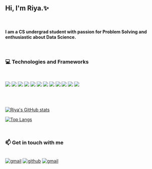 <h2>Hi, I'm Riya.✨</h2>
<br>

#### I am a CS undergrad student with passion for Problem Solving and enthusiastic about Data Science.

<br>


### 💻 Technologies and Frameworks 
<br>

[![](https://img.shields.io/badge/Python-3776AB?style=for-the-badge&logo=python&logoColor=white )]()
[![](https://img.shields.io/badge/TensorFlow-FF6f00?style=for-the-badge&logo=Tensorflow&logoColor=white)]()
[![](https://img.shields.io/badge/Keras-D00000?style=for-the-badge&logo=keras&logoColor=white)]()
[![](https://img.shields.io/badge/HTML5-E34F26?style=for-the-badge&logo=html5&logoColor=white)]()
[![](https://img.shields.io/badge/Bootstrap-7952B3?style=for-the-badge&logo=Bootstrap&logoColor=white)]()
[![](https://img.shields.io/badge/JavaScript-F7DF1E?style=for-the-badge&logo=javascript&logoColor=black)]()
[![](https://img.shields.io/badge/CSS3-1572B6?style=for-the-badge&logo=css3&logoColor=white)]()
[![](https://img.shields.io/badge/Django-092E20?style=for-the-badge&logo=django&logoColor=white)]()
[![](https://img.shields.io/badge/Flask-000000?style=for-the-badge&logo=flask&logoColor=white)]()
[![](https://img.shields.io/badge/Java-ED8B00?style=for-the-badge&logo=java&logoColor=white)]()
[![](https://img.shields.io/badge/PostgreSQL-316192?style=for-the-badge&logo=postgresql&logoColor=white)]()
[![](https://img.shields.io/badge/Git-F05032?style=for-the-badge&logo=git&logoColor=white)]()

<br>
<br>

[![Riya's GitHub stats](https://github-readme-stats.vercel.app/api?username=RiyaTasgaonkar&hide=prs&count_private=true&show_icons=true&theme=midnight-purple)](https://github.com/RiyaTasgaonkar/github-readme-stats)

[![Top Langs](https://github-readme-stats.vercel.app/api/top-langs/?username=RiyaTasgaonkar&layout=compact&count_private=true&theme=midnight-purple&hide=css)](https://github.com/RiyaTasgaonkar/github-readme-stats)

<br>

### 📫 Get in touch with me 
<br>
<a href="mailto:riyatasgaonkar@gmail.com"><img src="https://img.shields.io/badge/Gmail-D14836?style=for-the-badge&logo=gmail&logoColor=white" alt="gmail"></a>
<a href="https://github.com/RiyaTasgaonkar"><img src="https://img.shields.io/badge/Github-181717?style=for-the-badge&logo=github&logoColor=white" alt="github"></a>
<a href="https://www.linkedin.com/in/riya-tasgaonkar-b85551191/"><img src="https://img.shields.io/badge/LinkedIn-0A66C2?style=for-the-badge&logo=linkedin&logoColor=white" alt="gmail"></a>


